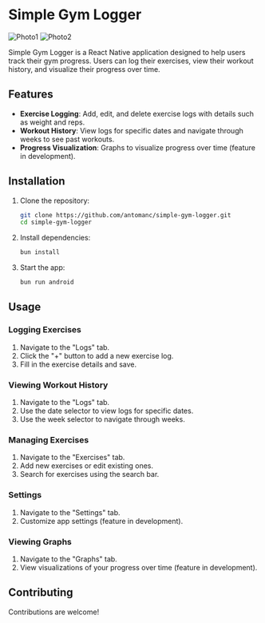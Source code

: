 # Simple Gym Logger

![Photo1](https://github.com/user-attachments/assets/62d9bc87-76d8-4637-9778-c2f505800633)
![Photo2](https://github.com/user-attachments/assets/2a1f1b8a-e6ae-42f1-bb06-d1a6a5101996)

Simple Gym Logger is a React Native application designed to help users track their gym progress. Users can log their exercises, view their workout history, and visualize their progress over time.

## Features

- **Exercise Logging**: Add, edit, and delete exercise logs with details such as weight and reps.
- **Workout History**: View logs for specific dates and navigate through weeks to see past workouts.
- **Progress Visualization**: Graphs to visualize progress over time (feature in development).

## Installation

1. Clone the repository:
   ```bash
   git clone https://github.com/antomanc/simple-gym-logger.git
   cd simple-gym-logger
   ```

2. Install dependencies:
   ```bash
   bun install
   ```

3. Start the app:
   ```bash
   bun run android
   ```

## Usage

### Logging Exercises

1. Navigate to the "Logs" tab.
2. Click the "+" button to add a new exercise log.
3. Fill in the exercise details and save.

### Viewing Workout History

1. Navigate to the "Logs" tab.
2. Use the date selector to view logs for specific dates.
3. Use the week selector to navigate through weeks.

### Managing Exercises

1. Navigate to the "Exercises" tab.
2. Add new exercises or edit existing ones.
3. Search for exercises using the search bar.

### Settings

1. Navigate to the "Settings" tab.
2. Customize app settings (feature in development).

### Viewing Graphs

1. Navigate to the "Graphs" tab.
2. View visualizations of your progress over time (feature in development).

## Contributing

Contributions are welcome!
